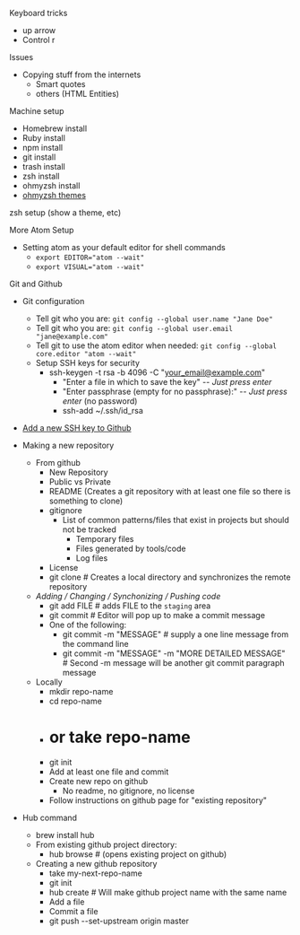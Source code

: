 Keyboard tricks
 - up arrow
 - Control r

Issues
- Copying stuff from the internets
  - Smart quotes
  - others (HTML Entities)


Machine setup
- Homebrew install
- Ruby install
- npm install
- git install
- trash install
- zsh install
- ohmyzsh install
- [ohmyzsh themes](https://github.com/robbyrussell/oh-my-zsh/wiki/themes)

zsh setup (show a theme, etc)

More Atom Setup
 - Setting atom as your default editor for shell commands
   - `export EDITOR="atom --wait"`
   - `export VISUAL="atom --wait"`

Git and Github
 - Git configuration
   - Tell git who you are: `git config --global user.name "Jane Doe"`
   - Tell git who you are: `git config --global user.email "jane@example.com"`
   - Tell git to use the atom editor when needed: `git config --global core.editor "atom --wait"`
   - Setup SSH keys for security
     - ssh-keygen -t rsa -b 4096 -C "your_email@example.com"
       - "Enter a file in which to save the key" -- _Just press enter_
       - "Enter passphrase (empty for no passphrase):" -- _Just press enter_ (no password)
       - ssh-add ~/.ssh/id_rsa
  - [Add a new SSH key to Github](https://help.github.com/articles/adding-a-new-ssh-key-to-your-github-account/)

 - Making a new repository
   - From github
     - New Repository
     - Public vs Private
     - README (Creates a git repository with at least one file so there is something to clone)
     - gitignore
       - List of common patterns/files that exist in projects but should not be tracked
         - Temporary files
         - Files generated by tools/code
         - Log files
     - License
     - git clone # Creates a local directory and synchronizes the remote repository
   - *Adding / Changing / Synchonizing / Pushing code*
     - git add FILE # adds FILE to the `staging` area
     - git commit # Editor will pop up to make a commit message
     - One of the following:
       - git commit -m "MESSAGE" # supply a one line message from the command line
       - git commit -m "MESSAGE" -m "MORE DETAILED MESSAGE" # Second -m message will be another git commit paragraph message
   - Locally
     - mkdir repo-name
     - cd repo-name
     - # or take repo-name
     - git init
     - Add at least one file and commit
     - Create new repo on github
       - No readme, no gitignore, no license
     - Follow instructions on github page for "existing repository"
  - Hub command
    - brew install hub
    - From existing github project directory:
      - hub browse # (opens existing project on github)
    - Creating a new github repository
      - take my-next-repo-name
      - git init
      - hub create # Will make github project name with the same name
      - Add a file
      - Commit a file
      - git push --set-upstream origin master

